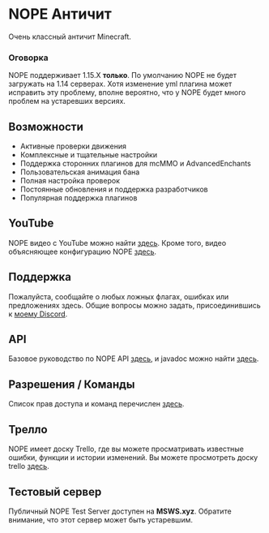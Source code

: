 # NOPE Античит
Очень классный античит Minecraft.

### Оговорка
NOPE поддерживает 1.15.X **только**. По умолчанию NOPE не будет загружать на 1.14 серверах. Хотя изменение yml плагина может исправить эту проблему, вполне вероятно, что у NOPE будет много проблем на устаревших версиях.

## Возможности
* Активные проверки движения
* Комплексные и тщательные настройки
* Поддержка сторонних плагинов для mcMMO и AdvancedEnchants
* Пользовательская анимация бана
* Полная настройка проверок
* Постоянные обновления и поддержка разработчиков
* Популярная поддержка плагинов

## YouTube
NOPE видео с YouTube можно найти [здесь](https://www.youtube.com/watch?v=QNumBz-Phwg). Кроме того, видео объясняющее конфигурацию NOPE [здесь](https://www.youtube.com/watch?v=XVuXKsJEAkQ).

## Поддержка
Пожалуйста, сообщайте о любых ложных флагах, ошибках или предложениях здесь. Общие вопросы можно задать, присоединившись к [моему Discord](https://nope.msws.xyz/discord).

## API
Базовое руководство по NOPE API [здесь](https://github.com/MSWS/NOPE/wiki/API), и javadoc можно найти [здесь](http://docs.msws.xyz).

## Разрешения / Команды
Список прав доступа и команд перечислен [здесь](https://github.com/MSWS/NOPE/wiki/Permissions).

## Трелло
NOPE имеет доску Trello, где вы можете просматривать известные ошибки, функции и истории изменений. Вы можете просмотреть доску trello [здесь](https://nope.msws.xyz/trello).

## Тестовый сервер
Публичный NOPE Test Server доступен на **MSWS.xyz**. Обратите внимание, что этот сервер может быть устаревшим.